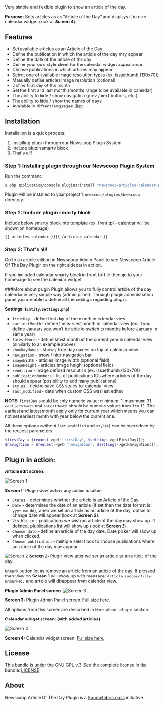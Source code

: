 Very simple and flexible plugin to show an article of the day.

**Purpose:** Sets articles as an "Article of the Day" and displays it in nice calendar widget (look at **Screen 4**).

Features
-------------
- Set available articles as an Article of the Day
- Define the publication in which the article of the day may appear
- Define the date of the article of the day
- Define your own style sheet for the calendar widget appearance
- Choose publications in which articles may appear
- Select one of available image resolution types (ex. issuethumb (130x70))
- Manually define articles image resolution (optional)
- Define first day of the month
- Set the first and last month (months range to be available in calendar)
- The ability to hide / show navigation (prev / next buttons, etc.)
- The ability to hide / show the names of days
- Available in diffrent languages ([list](https://github.com/newscoop/plugin-ArticlesCalendar/tree/master/Resources/translations))

Installation
-------------
Installation is a quick process:


1. Installing plugin through our Newscoop Plugin System
2. Include plugin smarty block
3. That's all!

### Step 1: Installing plugin through our Newscoop Plugin System
Run the command:
``` bash
$ php application/console plugins:install "newscoop/articles-calendar-plugin" --env=prod
```
Plugin will be installed to your project's `newscoop/plugins/Newscoop` directory.

### Step 2: Include plugin smarty block

Include below smarty block into template (ex. front.tpl - calendar will be shown on homepage)
```smarty
{{ articles_calendar }}{{ /articles_calendar }}
```
### Step 3: That's all!
Go to an article edition in Newscoop Admin Panel to see Newscoop Article Of The Day Plugin on the right sidebar in action.

If you included calendar smarty block in front.tpl file then go to your homepage to see the calendar widget!

###More about plugin 
Plugin allows you to fully control article of the day calendar in very simple way (admin panel). Through plugin administration panel you are able to define all the settings regarding plugin.

**Settings: (`Entity/Settings.php`)**
- `firstDay`      - define first day of the month in calendar view
- `earliestMonth` - define the earliest month in calendar view (ex. if you define January you won't be able to switch to months before January in same year)
- `latestMonth`   - define latest month of the current year in calendar view (similarly to an example above)
- `showDayNames`  - show / hide day names on top of calendar view
- `navigation`    - show / hide navigation bar
- `imageWidth`    - articles image width (optional field)
- `imageHeight`   - articles image height (optional field)
- `rendition`     - image defined resolution (ex. issuethumb (130x70))
- `publicationNumbers` - list of publications IDs where articles of the day should appear (posibillity to add many publications)
- `styles`        - field to save CSS styles for calendar view
- `last_modified` - date when custom CSS was last edited

**NOTE:** `firstDay` should be only numeric value: minimum: 1, maximum: 31. `earliestMonth` and `latestMonth` should be numeric values from 1 to 12. 
The earliest and latest month apply only for current year which means you can not set earliest month with year below the current one.

All these options (without `last_modified` and `styles`) can be overridden by the request parameters:

```php
$firstDay = $request->get('firstDay', $settings->getFirstDay());
$navigation = $request->get('navigation', $settings->getNavigation());
```

Plugin in action:
-------
**Article edit screen:**

![Screen 1](https://dl.dropboxusercontent.com/u/35759363/NewscoopPlugins/ArticleOfTheDay/articleplugin1.png)

**Screen 1:** Plugin view before any action is taken.

- `Status` - determines whether the article is an Article of the Day
- `Date` - determines the date of an article (if set then the date format is: `yyyy-mm-dd`), when we set an article as an article of the day, option to change date will appear (look at **Screen 2**).
- `Visible in` - publications we wish an article of the day may show up. If defined, plublications list will show up (look at **Screen 2**)
- `Choose date` - define an article of the day date. Date picker will show up when clicked.
- `Choose publication` - multiple select box to choose publications where an article of the day may appear

![Screen 2](https://dl.dropboxusercontent.com/u/35759363/NewscoopPlugins/ArticleOfTheDay/articleplugin2.png)
**Screen 2:** Plugin view after we set an article as an article of the day.

`Unmark` button let us remove an article from an article of the day. If pressed then view on **Screen 1** will show up with message: `Article successfully unmarked.` and article will disappear from calendar view.

**Plugin Admin Panel screen:**
![Screen 3](https://dl.dropboxusercontent.com/u/35759363/NewscoopPlugins/ArticleOfTheDay/articleplugin4.png)

**Screen 3:** Plugin Admin Panel screen. [Full size here.](https://dl.dropboxusercontent.com/u/35759363/NewscoopPlugins/ArticleOfTheDay/articleplugin3.png)

All options from this screen are described in `More about plugin` section.

**Calendar widget screen: (with added articles)**

![Screen 4](https://dl.dropboxusercontent.com/u/35759363/NewscoopPlugins/ArticleOfTheDay/calendarmin.png)

**Screen 4:** Calendar widget screen. [Full size here.](https://dl.dropboxusercontent.com/u/35759363/NewscoopPlugins/ArticleOfTheDay/calendar.png)

License
-------

This bundle is under the GNU GPL v.3. See the complete license in the bundle: [LICENSE](https://raw.github.com/newscoop/plugin-ArticlesCalendar/master/LICENSE)

About
-------
Newscoop Article Of The Day Plugin is a [Sourcefabric o.p.s](https://github.com/sourcefabric) initiative.
